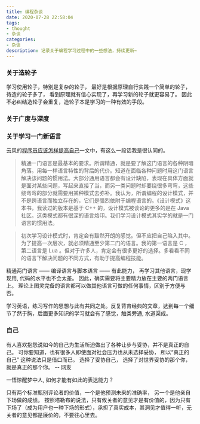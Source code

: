 ```yaml
---
title: 编程杂谈
date: 2020-07-28 22:58:04
tags: 
- thought
- 杂谈
categories:
- 杂谈
description: 记录关于编程学习过程中的一些想法，持续更新~
---
```


### 关于造轮子

学习使用轮子，特别是复杂的轮子， 最好是根据原理自行实践一个简单的轮子， 待造的轮子多了， 看到原理就有信心实现了，再学习新的轮子就更容易了。 
因此不必纠结造轮子会重复，造轮子本是学习的一种有效的手段。

### 关于广度与深度

### 关于学习一门新语言
	
云风的[程序员应该怎样提高自己](https://blog.codingnow.com/2019/07/top_programmer.html)一文中，有这么一段话我是很认同的。

> 精通一门语言是最基本的要求。所谓精通，就是要了解这门语言的各种阴暗角落。用每一样语言特性的背后的代价。知道在面临各种问题时用这门语言解决该问题的惯用法。大部分通用语言都会有设计缺陷，表现在具体方面就是面对某些问题，写起来直接了当，而另一类问题时却要绕很多弯弯，这些绕弯弯的部分就需要用某种模式去弥补。我认为，所谓编程的设计模式，并不是跨语言而独立存在的，它们是强烈依附于编程语言的。《设计模式》这本书，我读过的版本是基于 C++ 的，设计模式被谈论的更多的是在 Java 社区。这类模式都有很深的语言烙印。我们学习设计模式其实学的就是一门语言的惯用法。

> 初次学习设计模式时，肯定会有豁然开朗的感觉。但不应把自己陷入其中。为了提高一次层次，就必须精通至少第二门的语言。我的第一语言是 C ，第二语言是 Lua 。但对于许多人，肯定会有很多更好的选择。多看看不同的语言下解决问题的不同方式，有助于提高编程技能。

精通两门语言 —— 编译语言与脚本语言 —— 有此能力， 再学习其他语言，现学现用, 代码的水平也不会太差。 因此，确实需要将主要精力放在主要的两门语言上。
理论上图灵完备的语言都可以做其他语言可做的任何事情，区别于方便与否。

学习英语，练习写作的思想与此有共同之处。反复背育经典的文章，达到每一个细节了然于胸，后面更多知识的学习就会有了感觉，触类旁通, 水道渠成。

### 自己

有人喜欢抱怨说如今的自己为生活所迫做出了各种让步与妥协，并不是真正的自己。 可你要知道，也有很多人即使面对社会压力也从未选择妥协， 所以“真正的自己” 这种说法只是借口而已。 选择了妥协自己， 选择了对世界妥协的那个你，就是真正的那个你。 -- 网友

一悟惊醒梦中人, 如何才能有如此的表达能力？

只有两个标准甄别评论者的价值，一个是他预测未来的准确率， 另一个是他亲自下场做的成绩。 按照塔勒布的说法，只有攸关者的意见才是有价值的，因为只有下场了（成为用户也一种下场的形式），承担了真实成本，其洞见才值得一听，无关者的意见都是廉价的，不要往心里去。 

